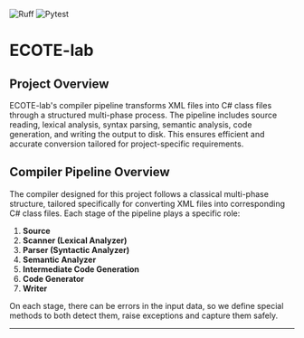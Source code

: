 ![Ruff](https://github.com/ChrisW-priv/ECOTE-lab/actions/workflows/ruff.yml/badge.svg)
![Pytest](https://github.com/ChrisW-priv/ECOTE-lab/actions/workflows/pytest.yml/badge.svg)

# ECOTE-lab

## Project Overview

ECOTE-lab's compiler pipeline transforms XML files into C# class files through
a structured multi-phase process. The pipeline includes source reading, lexical
analysis, syntax parsing, semantic analysis, code generation, and writing the
output to disk. This ensures efficient and accurate conversion tailored for
project-specific requirements.

## **Compiler Pipeline Overview**

The compiler designed for this project follows a classical multi-phase
structure, tailored specifically for converting XML files into corresponding C#
class files. Each stage of the pipeline plays a specific role:

1. **Source**
2. **Scanner (Lexical Analyzer)**
3. **Parser (Syntactic Analyzer)**
4. **Semantic Analyzer**
5. **Intermediate Code Generation**
6. **Code Generator**
7. **Writer**

On each stage, there can be errors in the input data, so we define special 
methods to both detect them, raise exceptions and capture them safely.

---

